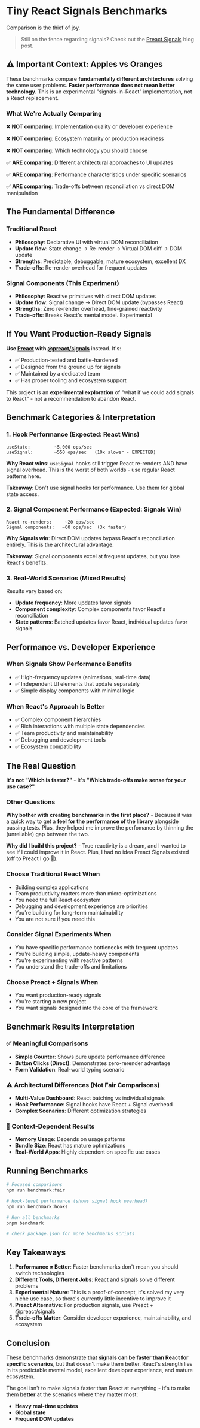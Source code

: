 # Tiny React Signals Benchmarks

Comparison is the thief of joy.

> Still on the fence regarding signals? Check out the [Preact Signals](https://preactjs.com/blog/introducing-signals/) blog post.

## ⚠️ Important Context: Apples vs Oranges

These benchmarks compare **fundamentally different architectures** solving the same user problems. **Faster performance does not mean better technology.** This is an experimental "signals-in-React" implementation, not a React replacement.

### What We're Actually Comparing

❌ **NOT comparing**: Implementation quality or developer experience

❌ **NOT comparing**: Ecosystem maturity or production readiness

❌ **NOT comparing**: Which technology you should choose

✅ **ARE comparing**: Different architectural approaches to UI updates

✅ **ARE comparing**: Performance characteristics under specific scenarios

✅ **ARE comparing**: Trade-offs between reconciliation vs direct DOM manipulation

## The Fundamental Difference

### Traditional React

- **Philosophy**: Declarative UI with virtual DOM reconciliation
- **Update flow**: State change → Re-render → Virtual DOM diff → DOM update
- **Strengths**: Predictable, debuggable, mature ecosystem, excellent DX
- **Trade-offs**: Re-render overhead for frequent updates

### Signal Components (This Experiment)

- **Philosophy**: Reactive primitives with direct DOM updates
- **Update flow**: Signal change → Direct DOM update (bypasses React)
- **Strengths**: Zero re-render overhead, fine-grained reactivity
- **Trade-offs**: Breaks React's mental model. Experimental

## If You Want Production-Ready Signals

**Use [Preact](https://preactjs.com/) with [@preact/signals](https://github.com/preactjs/signals)** instead. It's:

- ✅ Production-tested and battle-hardened
- ✅ Designed from the ground up for signals
- ✅ Maintained by a dedicated team
- ✅ Has proper tooling and ecosystem support

This project is an **experimental exploration** of "what if we could add signals to React" - not a recommendation to abandon React.

## Benchmark Categories & Interpretation

### 1. Hook Performance (Expected: React Wins)

```
useState:         ~5,000 ops/sec
useSignal:        ~550 ops/sec   (10x slower - EXPECTED)
```

**Why React wins**: `useSignal` hooks still trigger React re-renders AND have signal overhead. This is the worst of both worlds - use regular React patterns here.

**Takeaway**: Don't use signal hooks for performance. Use them for global state access.

### 2. Signal Component Performance (Expected: Signals Win)

```
React re-renders:     ~20 ops/sec
Signal components:   ~60 ops/sec  (3x faster)
```

**Why Signals win**: Direct DOM updates bypass React's reconciliation entirely. This is the architectural advantage.

**Takeaway**: Signal components excel at frequent updates, but you lose React's benefits.

### 3. Real-World Scenarios (Mixed Results)

Results vary based on:

- **Update frequency**: More updates favor signals
- **Component complexity**: Complex components favor React's reconciliation
- **State patterns**: Batched updates favor React, individual updates favor signals

## Performance vs. Developer Experience

### When Signals Show Performance Benefits

- ✅ High-frequency updates (animations, real-time data)
- ✅ Independent UI elements that update separately
- ✅ Simple display components with minimal logic

### When React's Approach Is Better

- ✅ Complex component hierarchies
- ✅ Rich interactions with multiple state dependencies
- ✅ Team productivity and maintainability
- ✅ Debugging and development tools
- ✅ Ecosystem compatibility

## The Real Question

**It's not "Which is faster?"** - It's **"Which trade-offs make sense for your use case?"**

### Other Questions

**Why bother with creating benchmarks in the first place?** - Because it was a quick way to get a **feel for the performance of the library** alongside passing tests. Plus, they helped me improve the perfomance by thinning the (unreliable) gap between the two.

**Why did I build this project?** - True reactivity is a dream, and I wanted to see if I could improve it in React. Plus, I had no idea Preact Signals existed (off to Preact I go 💨).

### Choose Traditional React When

- Building complex applications
- Team productivity matters more than micro-optimizations
- You need the full React ecosystem
- Debugging and development experience are priorities
- You're building for long-term maintainability
- You are not sure if you need this

### Consider Signal Experiments When

- You have specific performance bottlenecks with frequent updates
- You're building simple, update-heavy components
- You're experimenting with reactive patterns
- You understand the trade-offs and limitations

### Choose Preact + Signals When

- You want production-ready signals
- You're starting a new project
- You want signals designed into the core of the framework

## Benchmark Results Interpretation

### ✅ Meaningful Comparisons

- **Simple Counter**: Shows pure update performance difference
- **Button Clicks (Direct)**: Demonstrates zero-rerender advantage
- **Form Validation**: Real-world typing scenario

### ⚠️ Architectural Differences (Not Fair Comparisons)

- **Multi-Value Dashboard**: React batching vs individual signals
- **Hook Performance**: Signal hooks have React + Signal overhead
- **Complex Scenarios**: Different optimization strategies

### 🤔 Context-Dependent Results

- **Memory Usage**: Depends on usage patterns
- **Bundle Size**: React has mature optimizations
- **Real-World Apps**: Highly dependent on specific use cases

## Running Benchmarks

```bash
# Focused comparisons
npm run benchmark:fair

# Hook-level performance (shows signal hook overhead)
npm run benchmark:hooks

# Run all benchmarks
pnpm benchmark

# check package.json for more benchmarks scripts
```

## Key Takeaways

1. **Performance ≠ Better**: Faster benchmarks don't mean you should switch technologies
2. **Different Tools, Different Jobs**: React and signals solve different problems
3. **Experimental Nature**: This is a proof-of-concept, it's solved my very niche use case, so there's currently little incentive to improve it
4. **Preact Alternative**: For production signals, use Preact + @preact/signals
5. **Trade-offs Matter**: Consider developer experience, maintainability, and ecosystem

## Conclusion

These benchmarks demonstrate that **signals can be faster than React for specific scenarios**, but that doesn't make them better. React's strength lies in its predictable mental model, excellent developer experience, and mature ecosystem.

The goal isn't to make signals faster than React at everything - it's to make them **better** at the scenarios where they matter most:

- **Heavy real-time updates**
- **Global state**
- **Frequent DOM updates**
